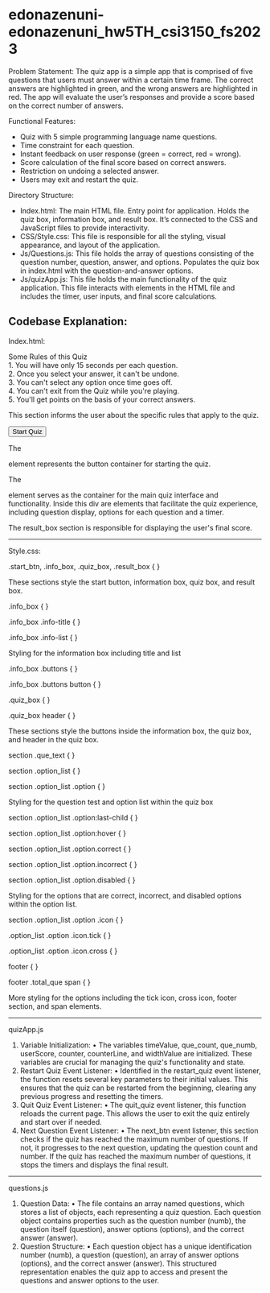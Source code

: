 # edonazenuni-edonazenuni_hw5TH_csi3150_fs2023

Problem Statement: The quiz app is a simple app that is comprised of five questions that users must answer within a certain time frame. The correct answers are highlighted in green, and the wrong answers are highlighted in red. The app will evaluate the user’s responses and provide a score based on the correct number of answers.


Functional Features:

-	Quiz with 5 simple programming language name questions.
-	Time constraint for each question.
-	Instant feedback on user response (green = correct, red = wrong).
-	Score calculation of the final score based on correct answers.
-	Restriction on undoing a selected answer.
-	Users may exit and restart the quiz.


Directory Structure:

- Index.html: The main HTML file. Entry point for application. Holds the quiz box, information box, and result box. It’s connected to the CSS and JavaScript files to provide interactivity.
- CSS/Style.css: This file is responsible for all the styling, visual appearance, and layout of the application. 
- Js/Questions.js: This file holds the array of questions consisting of the question number, question, answer, and options. Populates the quiz box in index.html with the question-and-answer options.
- Js/quizApp.js: This file holds the main functionality of the quiz application. This file interacts with elements in the HTML file and includes the timer, user inputs, and final score calculations.

Codebase Explanation: 
--------------------------------------------------------------------------------------------------------------------------------------------------------------------------------------------------------------------------------------
Index.html: 

<div class="info-title"><span>Some Rules of this Quiz</span></div>
<div class="info-list">
    <div class="info">1. You will have only <span>15 seconds</span> per each question.</div>
    <div class="info">2. Once you select your answer, it can't be undone.</div>
    <div class="info">3. You can't select any option once time goes off.</div>
    <div class="info">4. You can't exit from the Quiz while you're playing.</div>
    <div class="info">5. You'll get points on the basis of your correct answers.</div>
</div>

This section informs the user about the specific rules that apply to the quiz.

<div class="start_btn"><button>Start Quiz</button></div>

The <div class="start_btn"> element represents the button container for starting the quiz.

<div class="quiz_box">
    <!-- ... -->
</div>

The <div class="quiz_box"> element serves as the container for the main quiz interface and functionality.
Inside this div are elements that facilitate the quiz experience, including question display, options for each question and a timer.

</div>

<!-- Result Box -->
<div class="result_box">
    <!-- ... -->
</div>

The result_box section is responsible for displaying the user's final score.

--------------------------------------------------------------------------------------------------------------------------------------------------------------------------------------------------------------------------------------

Style.css:


.start_btn,
.info_box,
.quiz_box,
.result_box {
}

These sections style the start button, information box, quiz box, and result box.

.info_box {
}

.info_box .info-title {
}

.info_box .info-list {
}

Styling for the information box including title and list

.info_box .buttons {
}

.info_box .buttons button {
}

.quiz_box {
}

.quiz_box header {
}

These sections style the buttons inside the information box, the quiz box, and header in the quiz box.

section .que_text {
}

section .option_list {
}

section .option_list .option {
}

Styling for the question test and option list within the quiz box

section .option_list .option:last-child {
}

section .option_list .option:hover {
}

section .option_list .option.correct {
}

section .option_list .option.incorrect {
}

section .option_list .option.disabled {
}

Styling for the options that are correct, incorrect, and disabled options within the option list.


section .option_list .option .icon {
}

.option_list .option .icon.tick {
}

.option_list .option .icon.cross {
}

footer {
}

footer .total_que span {
}

More styling for the options including the tick icon, cross icon, footer section, and span elements.

--------------------------------------------------------------------------------------------------------------------------------------------------------------------------------------------------------------------------------------

quizApp.js
1.	Variable Initialization:
•	The variables timeValue, que_count, que_numb, userScore, counter, counterLine, and widthValue are initialized. These variables are crucial for managing the quiz's functionality and state.
2.	Restart Quiz Event Listener:
•	Identified in the restart_quiz event listener, the function resets several key parameters to their initial values. This ensures that the quiz can be restarted from the beginning, clearing any previous progress and resetting the timers.
3.	Quit Quiz Event Listener:
•	The quit_quiz event listener, this function reloads the current page. This allows the user to exit the quiz entirely and start over if needed.
4.	Next Question Event Listener:
•	The next_btn event listener, this section checks if the quiz has reached the maximum number of questions. If not, it progresses to the next question, updating the question count and number. If the quiz has reached the maximum number of questions, it stops the timers and displays the final result.

--------------------------------------------------------------------------------------------------------------------------------------------------------------------------------------------------------------------------------------

questions.js
1.	Question Data:
•	The file contains an array named questions, which stores a list of objects, each representing a quiz question. Each question object contains properties such as the question number (numb), the question itself (question), answer options (options), and the correct answer (answer).
2.	Question Structure:
•	Each question object has a unique identification number (numb), a question (question), an array of answer options (options), and the correct answer (answer). This structured representation enables the quiz app to access and present the questions and answer options to the user. 
